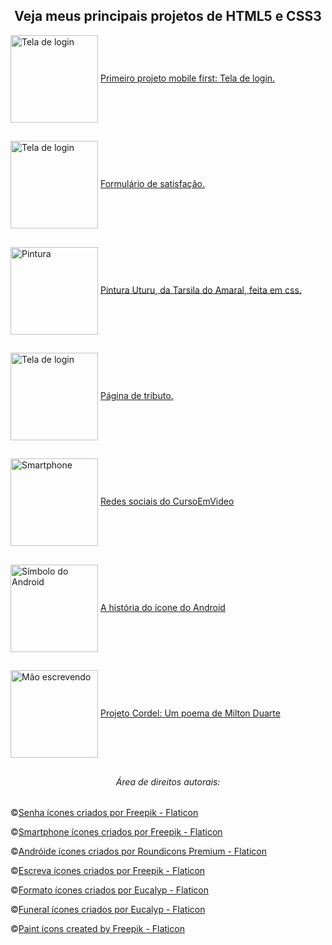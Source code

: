  
<h2 align="center">Veja meus principais projetos de HTML5 e CSS3</h2>


<div style="display: inline_block">
 <img align="center" alt="Tela de login" height="140em" src="https://cdn-icons-png.flaticon.com/512/7438/7438429.png">
  <a href="https://martha-alves.github.io/html-css/Desafios-CursoEmVideo/4-Login/" target="_blank" rel="external">Primeiro projeto mobile first: Tela de login.</a>
</div>

  ##

<div style="display: inline_block">
 <img align="center" alt="Tela de login" height="140em" src="https://cdn-icons-png.flaticon.com/512/3200/3200751.png">
  <a href="https://martha-alves.github.io/html-css/Desafios-freeCodeCamp/1-formulario-de-satisfacao/" target="_blank" rel="external">Formulário de satisfação.</a>
</div>  

##  
  
 <div style="display: inline_block">
 <img align="center" alt="Pintura" height="140em" src="https://cdn-icons-png.flaticon.com/512/1651/1651671.png">
  <a href="https://martha-alves.github.io/html-css/Desafios-freeCodeCamp/3-pintura-uturu-com-css/" target="_blank" rel="external">Pintura  Uturu, da Tarsila do Amaral, feita em css.</a>
</div>  

##  
  
 <div style="display: inline_block">
 <img align="center" alt="Tela de login" height="140em" src="https://cdn-icons-png.flaticon.com/512/4098/4098636.png">
  <a href="https://martha-alves.github.io/html-css/Desafios-freeCodeCamp/2-pagina-de-tributo/" target="_blank" rel="external">Página de tributo.</a>
</div>  

##   


  
<div style="display: inline_block">
 <img align="center" alt="Smartphone" height="140em" src="https://cdn-icons-png.flaticon.com/512/4151/4151857.png">
 <a style="display: inline_block padding:100px;" href="https://martha-alves.github.io/html-css/Desafios-CursoEmVideo/3-Redes-sociais/" target="_blank" rel="external">Redes sociais do CursoEmVideo</a>
</div>

 ##
 
<div style="display: inline_block">
 <img align="center" alt="Símbolo do Android" height="140em" src="https://cdn-icons-png.flaticon.com/512/536/536437.png">
 <a href="https://martha-alves.github.io/html-css/Desafios-CursoEmVideo/1-Android/" target="_blank" rel="external">A história do icone do Android</a>
</div>

 ##
 
<div style="display: inline_block">
 <img align="center" alt="Mão escrevendo" height="140em" src="https://cdn-icons-png.flaticon.com/512/3271/3271154.png">
  <a href="https://martha-alves.github.io/html-css/Desafios-CursoEmVideo/2-Cordel/" target="_blank" rel="external">Projeto Cordel: Um poema de Milton Duarte</a>
</div> 
 
 ##
 


 <h6 align="center">Área de direitos autorais:</h6>
 
 ©️<a href="https://www.flaticon.com/br/icones-gratis/senha" title="senha ícones">Senha ícones criados por Freepik - Flaticon</a>
 
 ©️<a href="https://www.flaticon.com/br/icones-gratis/smartphone" title="smartphone ícones">Smartphone ícones criados por Freepik - Flaticon</a> 
 
 ©️<a href="https://www.flaticon.com/br/icones-gratis/androide" title="andróide ícones">Andróide ícones criados por Roundicons Premium - Flaticon</a>
 
 ©️<a href="https://www.flaticon.com/br/icones-gratis/escreva" title="escreva ícones">Escreva ícones criados por Freepik - Flaticon</a>
  
 ©️<a href="https://www.flaticon.com/br/icones-gratis/formato" title="formato ícones">Formato ícones criados por Eucalyp - Flaticon</a>
  
 ©️<a href="https://www.flaticon.com/br/icones-gratis/funeral" title="funeral ícones">Funeral ícones criados por Eucalyp - Flaticon</a>
 
 ©️<a href="https://www.flaticon.com/free-icons/paint" title="paint icons">Paint icons created by Freepik - Flaticon</a>
